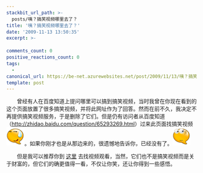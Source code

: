 ```yaml
---
stackbit_url_path: >-
  posts/咦？搞笑视频哪里去了？
title: '咦？搞笑视频哪里去了？'
date: '2009-11-13 13:50:35'
excerpt: >-
  
comments_count: 0
positive_reactions_count: 0
tags: 
  - 
canonical_url: https://be-net.azurewebsites.net/post/2009/11/13/咦？搞笑视频哪里去了？
template: post
---
```

<div style="text-indent: 2em;"><p>曾经有人在百度知道上提问哪里可以搞到搞笑视频，当时我曾在你现在看到的这个页面放置了很多搞笑视频，并将此网址作为了回答。然而在前不久，我决定不再提供搞笑视频服务，于是删除了它们。但是仍有访问者从百度知道（<a href="http://zhidao.baidu.com/question/65293269.html">http://zhidao.baidu.com/question/65293269.html</a>）过来此页面找搞笑视频<img alt="" src="https://raw.githubusercontent.com/Jeff-Tian/blogengine.net/master/Source/BlogEngine/BlogEngine.NET/App_Data/files/image_411.png">。如果你刚才也是从那边来的，很遗憾地告诉你，已经没有了。<img alt="" src="https://raw.githubusercontent.com/Jeff-Tian/blogengine.net/master/Source/BlogEngine/BlogEngine.NET/App_Data/files/image_412.png"></p><p>但是我可以推荐你到 <a target="_blank" title="财富视频" href="http://www.myfootprints.cn/RichStories/catalog.asp?cate=8">这里</a> 去找视频观看，当然，它们也不是搞笑视频而是关于财富的，但它们的确更值得一看，不仅让你笑，还让你得到一些感悟。</p></div><p>&nbsp;</p>